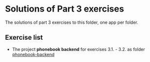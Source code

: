 # Solutions of Part 3 exercises

The solutions of part 3 exercises to this folder, one app per folder.

## Exercise list

- The project **phonebook backend** for exercises 3.1. - 3.2. as folder [phonebook-backend](./phonebook-backend/)
